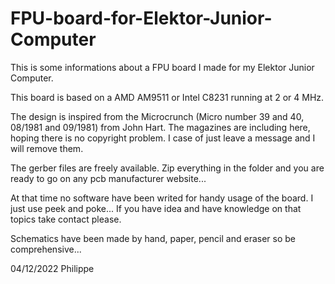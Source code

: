 # FPU-board-for-Elektor-Junior-Computer

This is some informations about a FPU board I made for my Elektor Junior Computer.

This board is based on a AMD AM9511 or Intel C8231 running at 2 or 4 MHz.

The design is inspired from the Microcrunch (Micro number 39 and 40, 08/1981 and 09/1981) from John Hart.
The magazines are including here, hoping there is no copyright problem. I case of just leave a message and I will remove them.

The gerber files are freely available. Zip everything in the folder and you are ready to go on any pcb manufacturer website...

At that time no software have been writed for handy usage of the board. I just use peek and poke...
If you have idea and have knowledge on that topics take contact please. 

Schematics have been made by hand, paper, pencil and eraser so be comprehensive...

04/12/2022
Philippe
